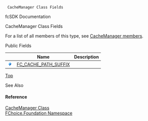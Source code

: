 ﻿     CacheManager Class Fields                                                   

fcSDK Documentation

CacheManager Class Fields

For a list of all members of this type, see [CacheManager members](fcSDK~FChoice.Foundation.CacheManager_members.md).

Public Fields

|   | Name | Description |
| --- | --- | --- |
| ![Public Field](dotnetimages/publicField.png) | [FC_CACHE_PATH_SUFFIX](fcSDK~FChoice.Foundation.CacheManager~FC_CACHE_PATH_SUFFIX.md) |   |

[Top](#top)

See Also

#### Reference

[CacheManager Class](fcSDK~FChoice.Foundation.CacheManager.md)  
[FChoice.Foundation Namespace](fcSDK~FChoice.Foundation_namespace.md)